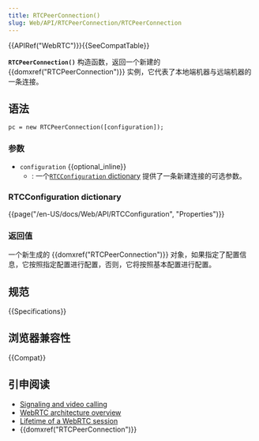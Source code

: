 ```yaml
---
title: RTCPeerConnection()
slug: Web/API/RTCPeerConnection/RTCPeerConnection
---
```

{{APIRef("WebRTC")}}{{SeeCompatTable}}

**`RTCPeerConnection()`** 构造函数，返回一个新建的 {{domxref("RTCPeerConnection")}} 实例，它代表了本地端机器与远端机器的一条连接。

## 语法

```plain
pc = new RTCPeerConnection([configuration]);
```

### 参数

- `configuration` {{optional_inline}}
  - : 一个[`RTCConfiguration` dictionary](#RTCConfiguration_dictionary) 提供了一条新建连接的可选参数。

### RTCConfiguration dictionary

{{page("/en-US/docs/Web/API/RTCConfiguration", "Properties")}}

### 返回值

一个新生成的 {{domxref("RTCPeerConnection")}} 对象，如果指定了配置信息，它按照指定配置进行配置，否则，它将按照基本配置进行配置。

## 规范

{{Specifications}}

## 浏览器兼容性

{{Compat}}

## 引申阅读

- [Signaling and video calling](/zh-CN/docs/Web/API/WebRTC_API/Signaling_and_video_calling)
- [WebRTC architecture overview](/zh-CN/docs/Web/API/WebRTC_API/Architecture)
- [Lifetime of a WebRTC session](/zh-CN/docs/Web/API/WebRTC_API/Session_lifetime)
- {{domxref("RTCPeerConnection")}}
